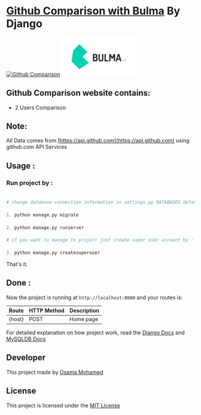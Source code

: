 # [Github Comparison with Bulma](https://www.facebook.com/osama.mohamed.ms) By Django

[<img src="https://www.djangoproject.com/s/img/logos/django-logo-negative.png" width="200" title="Github Comparison" >](https://www.facebook.com/osama.mohamed.ms)
[<img src="https://raw.githubusercontent.com/jgthms/bulma/master/docs/images/bulma-banner.png" width="200" title="Github Comparison" >](https://www.facebook.com/osama.mohamed.ms)


## Github Comparison website contains:
* 2 Users Comparison

## Note:
All Data comes from [https://api.github.com](https://api.github.com) using github.com API Services


## Usage :
### Run project by :

``` python

# change database connection information in settings.py DATABASES default values with your info then run 

1. python manage.py migrate

2. python manage.py runserver

# if you want to manage to project just create super user account by :

3. python manage.py createsuperuser

```

That's it.

## Done :

Now the project is running at `http://localhost:8000` and your routes is:


| Route                                                      | HTTP Method 	   | Description                           	      |
|:-----------------------------------------------------------|:----------------|:---------------------------------------------|
| {host}       	                                             | POST      	     | Home page                                    |


For detailed explanation on how project work, read the [Django Docs](https://docs.djangoproject.com/en/1.11/) and [MySQLDB Docs](https://dev.mysql.com/doc/)

## Developer
This project made by [Osama Mohamed](https://www.facebook.com/osama.mohamed.ms)

## License
This project is licensed under the [MIT License](https://opensource.org/licenses/MIT)
